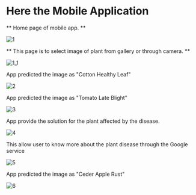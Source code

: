 # Here the Mobile Application 

** Home page of mobile app. **

![1](https://github.com/EKANATHAN-1001/Plant-Disease-with-Inception-v3-Alexnet-CNN/assets/116795679/cf386025-9371-4314-858b-bf1ba2fd633c)


** This page is to select image of plant from gallery or through camera. **

![1_1](https://github.com/EKANATHAN-1001/Plant-Disease-with-Inception-v3-Alexnet-CNN/assets/116795679/e5bbe28a-568a-40ab-907c-be3ff45b65a0)


App predicted the image as "Cotton Healthy Leaf"

![2](https://github.com/EKANATHAN-1001/Plant-Disease-with-Inception-v3-Alexnet-CNN/assets/116795679/9f6ee096-9a32-42e7-ab4d-27f666f4147e)


App predicted the image as "Tomato Late Blight"

![3](https://github.com/EKANATHAN-1001/Plant-Disease-with-Inception-v3-Alexnet-CNN/assets/116795679/2e2b52ab-3521-4008-af09-503d45fddd05)


App provide the solution for the plant affected by the disease.

![4](https://github.com/EKANATHAN-1001/Plant-Disease-with-Inception-v3-Alexnet-CNN/assets/116795679/2e02634f-ee83-4fab-b682-bebb79e04e26)


This allow user to know more about the plant disease through the Google service

![5](https://github.com/EKANATHAN-1001/Plant-Disease-with-Inception-v3-Alexnet-CNN/assets/116795679/8f3877b4-2bef-4ddb-b14d-ff3ba5f02732)



App predicted the image as "Ceder Apple Rust"

![6](https://github.com/EKANATHAN-1001/Plant-Disease-with-Inception-v3-Alexnet-CNN/assets/116795679/d3e95aca-bf49-450b-900e-379ca183198d)




</div>
